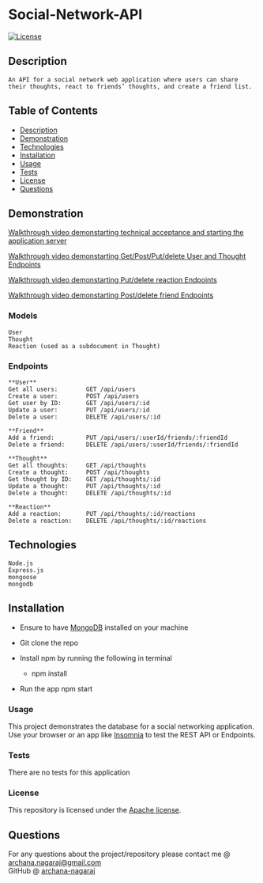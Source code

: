 # Social-Network-API

[![License](https://img.shields.io/badge/License-Apache%202.0-blue.svg)](https://opensource.org/licenses/Apache-2.0)


## Description

    An API for a social network web application where users can share their thoughts, react to friends’ thoughts, and create a friend list.

## Table of Contents

* [Description](#description)
* [Demonstration](#demonstartion)
* [Technologies](#technologies)
* [Installation](#installation)
* [Usage](#usage)
* [Tests](#tests)
* [License](#license)
* [Questions](#questions)


## Demonstration 
[Walkthrough video demonstarting technical acceptance and starting the application server](https://drive.google.com/file/d/1jR-PqHA14y0dYNfbN-IRJHvXYcdVVi2u/view)

[Walkthrough video demonstarting Get/Post/Put/delete User and Thought Endpoints](https://drive.google.com/file/d/1QrDAGAHbUDpnxDkNqOeW1NM3VFlfxnv9/view)

[Walkthrough video demonstarting Put/delete reaction Endpoints](https://drive.google.com/drive/u/0/folders/1ImmAOzh0pb2NRJrS6SFQL0FdN6771rDg)

[Walkthrough video demonstarting Post/delete friend Endpoints](https://drive.google.com/file/d/1gFZL8bSx0KnqCPzLBaho8rgM8PfCQ2_p/view)

### Models
    User
    Thought
    Reaction (used as a subdocument in Thought)

### Endpoints
    **User**
    Get all users:        GET /api/users
    Create a user:        POST /api/users
    Get user by ID:       GET /api/users/:id
    Update a user:        PUT /api/users/:id
    Delete a user:        DELETE /api/users/:id

    **Friend**
    Add a friend:         PUT /api/users/:userId/friends/:friendId
    Delete a friend:      DELETE /api/users/:userId/friends/:friendId

    **Thought**
    Get all thoughts:     GET /api/thoughts
    Create a thought:     POST /api/thoughts
    Get thought by ID:    GET /api/thoughts/:id
    Update a thought:     PUT /api/thoughts/:id
    Delete a thought:     DELETE /api/thoughts/:id

    **Reaction**
    Add a reaction:       PUT /api/thoughts/:id/reactions
    Delete a reaction:    DELETE /api/thoughts/:id/reactions


## Technologies
    Node.js
    Express.js
    mongoose
    mongodb


## Installation
* Ensure to have [MongoDB](https://www.mongodb.com/) installed on your machine 

* Git clone the repo 

* Install npm by running the following in terminal
    - npm install

* Run the app
    npm start

### Usage
This project demonstrates the database for a social networking application. Use your browser or an app like [Insomnia](https://insomnia.rest/) to test the REST API or Endpoints.

### Tests
There are no tests for this application

### License
This repository is licensed under the [Apache license](./LICENSE).


## Questions

For any questions about the project/repository please contact me @ [archana.nagaraj@gmail.com](mailto:archana.nagaraj@gmail.com) </br>
GitHub @ [archana-nagaraj](https://github.com/archana-nagaraj) 